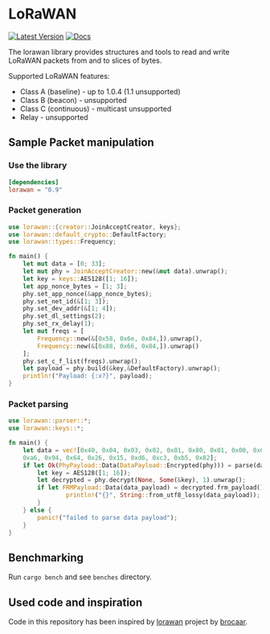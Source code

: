 # LoRaWAN

[![Latest Version]][crates.io]
[![Docs]][doc.rs]

The lorawan library provides structures and tools to read and write LoRaWAN
packets from and to slices of bytes.

Supported LoRaWAN features:
* Class A (baseline) - up to 1.0.4 (1.1 unsupported)
* Class B (beacon) - unsupported
* Class C (continuous) - multicast unsupported
* Relay - unsupported

## Sample Packet manipulation

### Use the library

```toml
[dependencies]
lorawan = "0.9"
```

### Packet generation

```rust
use lorawan::{creator::JoinAcceptCreator, keys};
use lorawan::default_crypto::DefaultFactory;
use lorawan::types::Frequency;

fn main() {
    let mut data = [0; 33];
    let mut phy = JoinAcceptCreator::new(&mut data).unwrap();
    let key = keys::AES128([1; 16]);
    let app_nonce_bytes = [1; 3];
    phy.set_app_nonce(&app_nonce_bytes);
    phy.set_net_id(&[1; 3]);
    phy.set_dev_addr(&[1; 4]);
    phy.set_dl_settings(2);
    phy.set_rx_delay(1);
    let mut freqs = [
        Frequency::new(&[0x58, 0x6e, 0x84,]).unwrap(),
        Frequency::new(&[0x88, 0x66, 0x84,]).unwrap()
    ];
    phy.set_c_f_list(freqs).unwrap();
    let payload = phy.build(&key,&DefaultFactory).unwrap();
    println!("Payload: {:x?}", payload);
}
```

### Packet parsing

```rust
use lorawan::parser::*;
use lorawan::keys::*;

fn main() {
    let data = vec![0x40, 0x04, 0x03, 0x02, 0x01, 0x80, 0x01, 0x00, 0x01,
    0xa6, 0x94, 0x64, 0x26, 0x15, 0xd6, 0xc3, 0xb5, 0x82];
    if let Ok(PhyPayload::Data(DataPayload::Encrypted(phy))) = parse(data) {
        let key = AES128([1; 16]);
        let decrypted = phy.decrypt(None, Some(&key), 1).unwrap();
        if let FRMPayload::Data(data_payload) = decrypted.frm_payload() {
                println!("{}", String::from_utf8_lossy(data_payload));
        }
    } else {
        panic!("failed to parse data payload");
    }
}
```

## Benchmarking

Run `cargo bench` and see `benches` directory.

## Used code and inspiration

Code in this repository has been inspired by [lorawan][5] project by [brocaar][6].

[5]: https://github.com/brocaar/lorawan
[6]: https://github.com/brocaar
[Latest Version]: https://img.shields.io/crates/v/lorawan.svg
[crates.io]: https://crates.io/crates/lorawan
[Docs]: https://docs.rs/lorawan/badge.svg
[doc.rs]: https://docs.rs/lorawan
